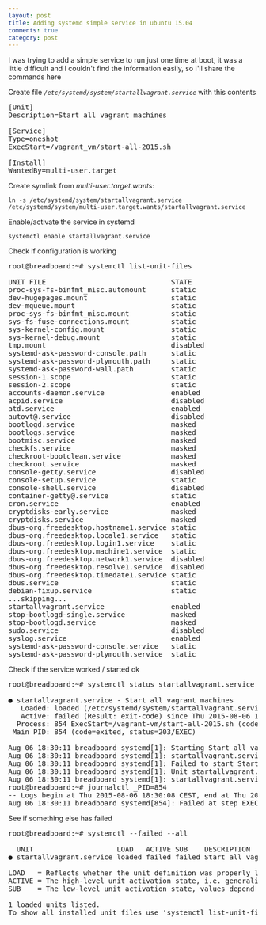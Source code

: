 ```yaml
---
layout: post
title: Adding systemd simple service in ubuntu 15.04
comments: true
category: post
---
```


I was trying to add a simple service to run just one time at boot, it was a little difficult and I couldn't find the information easily, so I'll share the commands here


Create file *`/etc/systemd/system/startallvagrant.service`* with this contents
<pre>
[Unit]
Description=Start all vagrant machines

[Service]
Type=oneshot
ExecStart=/vagrant_vm/start-all-2015.sh

[Install]
WantedBy=multi-user.target
</pre>

Create symlink from *multi-user.target.wants*:

    ln -s /etc/systemd/system/startallvagrant.service /etc/systemd/system/multi-user.target.wants/startallvagrant.service

Enable/activate the service in systemd

    systemctl enable startallvagrant.service

Check if configuration is working

<pre>
root@breadboard:~# systemctl list-unit-files

UNIT FILE                              STATE   
proc-sys-fs-binfmt_misc.automount      static  
dev-hugepages.mount                    static  
dev-mqueue.mount                       static  
proc-sys-fs-binfmt_misc.mount          static  
sys-fs-fuse-connections.mount          static  
sys-kernel-config.mount                static  
sys-kernel-debug.mount                 static  
tmp.mount                              disabled
systemd-ask-password-console.path      static  
systemd-ask-password-plymouth.path     static  
systemd-ask-password-wall.path         static  
session-1.scope                        static  
session-2.scope                        static  
accounts-daemon.service                enabled 
acpid.service                          disabled
atd.service                            enabled 
autovt@.service                        disabled
bootlogd.service                       masked  
bootlogs.service                       masked  
bootmisc.service                       masked  
checkfs.service                        masked  
checkroot-bootclean.service            masked  
checkroot.service                      masked  
console-getty.service                  disabled
console-setup.service                  static  
console-shell.service                  disabled
container-getty@.service               static  
cron.service                           enabled 
cryptdisks-early.service               masked  
cryptdisks.service                     masked  
dbus-org.freedesktop.hostname1.service static  
dbus-org.freedesktop.locale1.service   static  
dbus-org.freedesktop.login1.service    static  
dbus-org.freedesktop.machine1.service  static  
dbus-org.freedesktop.network1.service  disabled
dbus-org.freedesktop.resolve1.service  disabled
dbus-org.freedesktop.timedate1.service static  
dbus.service                           static  
debian-fixup.service                   static  
...skipping...
startallvagrant.service                enabled
stop-bootlogd-single.service           masked  
stop-bootlogd.service                  masked  
sudo.service                           disabled
syslog.service                         enabled 
systemd-ask-password-console.service   static  
systemd-ask-password-plymouth.service  static  
</pre>

Check if the service worked / started ok

<pre>
root@breadboard:~# systemctl status startallvagrant.service 

● startallvagrant.service - Start all vagrant machines
   Loaded: loaded (/etc/systemd/system/startallvagrant.service; enabled; vendor preset: enabled)
   Active: failed (Result: exit-code) since Thu 2015-08-06 18:30:11 CEST; 6min ago
  Process: 854 ExecStart=/vagrant-vm/start-all-2015.sh (code=exited, status=203/EXEC)
 Main PID: 854 (code=exited, status=203/EXEC)

Aug 06 18:30:11 breadboard systemd[1]: Starting Start all vagrant machines...
Aug 06 18:30:11 breadboard systemd[1]: startallvagrant.service: main process exited, code=exited, status=203/EXEC
Aug 06 18:30:11 breadboard systemd[1]: Failed to start Start all vagrant machines.
Aug 06 18:30:11 breadboard systemd[1]: Unit startallvagrant.service entered failed state.
Aug 06 18:30:11 breadboard systemd[1]: startallvagrant.service failed.
root@breadboard:~# journalctl _PID=854
-- Logs begin at Thu 2015-08-06 18:30:08 CEST, end at Thu 2015-08-06 18:33:40 CEST. --
Aug 06 18:30:11 breadboard systemd[854]: Failed at step EXEC spawning /vagrant-vm/start-all-2015.sh: No such file or directory
</pre>

See if something else has failed

<pre>
root@breadboard:~# systemctl --failed --all

  UNIT                    LOAD   ACTIVE SUB    DESCRIPTION
● startallvagrant.service loaded failed failed Start all vagrant machines

LOAD   = Reflects whether the unit definition was properly loaded.
ACTIVE = The high-level unit activation state, i.e. generalization of SUB.
SUB    = The low-level unit activation state, values depend on unit type.

1 loaded units listed.
To show all installed unit files use 'systemctl list-unit-files'.
</pre>